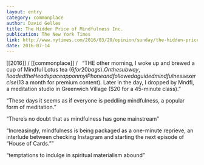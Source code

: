 ```yaml
---
layout: entry
category: commonplace
author: David Gelles
title: The Hidden Price of Mindfulness Inc.
publication: The New York Times
link: http://www.nytimes.com/2016/03/20/opinion/sunday/the-hidden-price-of-mindfulness-inc.html
date: 2016-07-14
---
```


[[2016]] / [[commonplace]] / 
 
“THE other morning, I woke up and brewed a cup of Mindful Lotus tea ($6 for 20 bags). On the subway, I loaded the Headspace app on my iPhone and followed a guided mindfulness exercise ($13 a month for premium content). Later in the day, I dropped by Mndfl, a meditation studio in Greenwich Village ($20 for a 45-minute class).”

“These days it seems as if everyone is peddling mindfulness, a popular form of meditation.”

“There’s no doubt that as mindfulness has gone mainstream”

“Increasingly, mindfulness is being packaged as a one-minute reprieve, an interlude between checking Instagram and starting the next episode of “House of Cards.””

“temptations to indulge in spiritual materialism abound”

